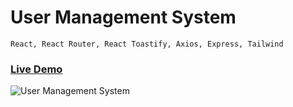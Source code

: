 # User Management System

```
React, React Router, React Toastify, Axios, Express, Tailwind
```

### <a href="https://user-management-client1.vercel.app/">Live Demo</a>

<img alt="User Management System" src="https://raw.githubusercontent.com/oguzhanuyanik-sr/user-management-system/master/screenshot.png" />
